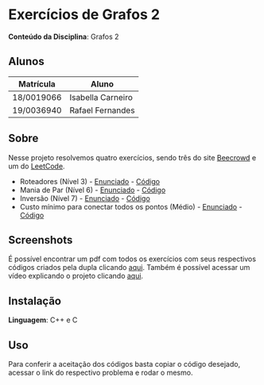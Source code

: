# Exercícios de Grafos 2

**Conteúdo da Disciplina**: Grafos 2<br>

## Alunos
|Matrícula | Aluno |
| -- | -- |
| 18/0019066  |  Isabella Carneiro |
| 19/0036940  |  Rafael Fernandes |

## Sobre 
Nesse projeto resolvemos quatro exercícios, sendo três do site [Beecrowd](https://www.beecrowd.com.br) e um do [LeetCode](https://leetcode.com).
- Roteadores (Nível 3) - [Enunciado](https://www.beecrowd.com.br/judge/en/problems/view/1774) - [Código](./Exercicios/1774.c)
- Mania de Par (Nível 6) - [Enunciado](https://www.beecrowd.com.br/judge/en/problems/view/1931) - [Código](./Exercicios/1931.c)
- Inversão (Nível 7) - [Enunciado](https://www.beecrowd.com.br/judge/en/problems/view/1550) - [Código](./Exercicios/1550.c)
- Custo mínimo para conectar todos os pontos (Médio) - [Enunciado](https://leetcode.com/problems/min-cost-to-connect-all-points/description/) - [Código](./Exercicios/1584.c)


## Screenshots
É possível encontrar um pdf com todos os exercícios com seus respectivos códigos criados pela dupla clicando [aqui](./grafos2.pdf). Também é possível acessar um vídeo explicando o projeto clicando [aqui](./Grafos2.mp4).

## Instalação 
**Linguagem**: C++ e C<br>

## Uso 
Para conferir a aceitação dos códigos basta copiar o código desejado, acessar o link do respectivo problema e rodar o mesmo. 

